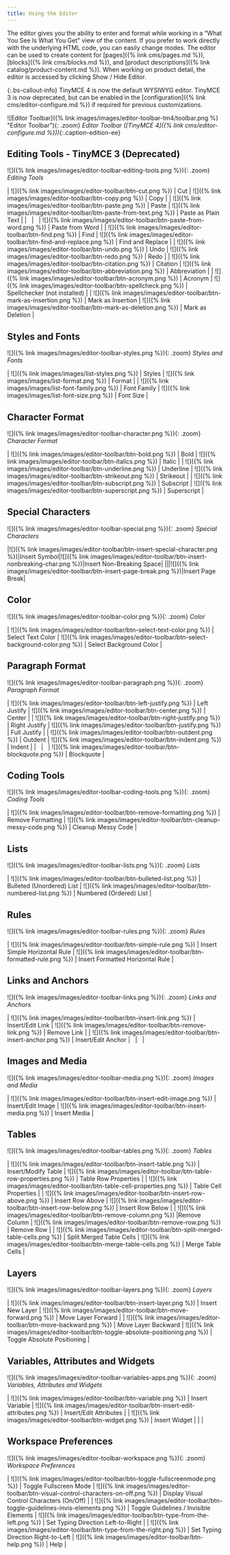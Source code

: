 ```yaml
---
title: Using the Editor
---
```


The editor gives you the ability to enter and format while working in a “What You See Is What You Get” view of the content. If you prefer to work directly with the underlying HTML code, you can easily change modes. The editor can be used to create content for [pages]({% link cms/pages.md %}), [blocks]({% link cms/blocks.md %}), and [product descriptions]({% link catalog/product-content.md %}). When working on product detail, the editor is accessed by clicking <span class="btn">Show / Hide Editor</span>.

{:.bs-callout-info}
TinyMCE 4 is now the default WYSIWYG editor. TinyMCE 3 is now deprecated, but can be enabled in the [configuration]({% link cms/editor-configure.md %}) if required for previous customizations.

![Editor Toolbar]({% link images/images/editor-toolbar-tm4/toolbar.png %} "Editor Toolbar"){: .zoom}
_Editor Toolbar ([TinyMCE 4]({% link cms/editor-configure.md %}))_{:.caption-edition-ee}

## Editing Tools - TinyMCE 3 (Deprecated)

![]({% link images/images/editor-toolbar-editing-tools.png %}){: .zoom}
_Editing Tools_

| ![]({% link images/images/editor-toolbar/btn-cut.png %}) | Cut | ![]({% link images/images/editor-toolbar/btn-copy.png %}) | Copy |
| ![]({% link images/images/editor-toolbar/btn-paste.png %}) | Paste | ![]({% link images/images/editor-toolbar/btn-paste-from-text.png %}) | Paste as Plain Text |
|   |   | ![]({% link images/images/editor-toolbar/btn-paste-from-word.png %}) | Paste from Word |
| ![]({% link images/images/editor-toolbar/btn-find.png %}) | Find | ![]({% link images/images/editor-toolbar/btn-find-and-replace.png %}) | Find and Replace |
| ![]({% link images/images/editor-toolbar/btn-undo.png %}) | Undo | ![]({% link images/images/editor-toolbar/btn-redo.png %}) | Redo |
| ![]({% link images/images/editor-toolbar/btn-citation.png %}) | Citation | ![]({% link images/images/editor-toolbar/btn-abbreviation.png %}) | Abbreviation |
| ![]({% link images/images/editor-toolbar/btn-acronym.png %}) | Acronym | ![]({% link images/images/editor-toolbar/btn-spellcheck.png %}) | Spellchecker (not installed) |
| ![]({% link images/images/editor-toolbar/btn-mark-as-insertion.png %}) | Mark as Insertion | ![]({% link images/images/editor-toolbar/btn-mark-as-deletion.png %}) | Mark as Deletion |

## Styles and Fonts

![]({% link images/images/editor-toolbar-styles.png %}){: .zoom}
_Styles and Fonts_

| ![]({% link images/images/list-styles.png %}) | Styles | ![]({% link images/images/list-format.png %}) | Format |
| ![]({% link images/images/list-font-family.png %}) | Font Family | ![]({% link images/images/list-font-size.png %}) | Font Size |

## Character Format

![]({% link images/images/editor-toolbar-character.png %}){: .zoom}
_Character Format_

| ![]({% link images/images/editor-toolbar/btn-bold.png %}) | Bold | ![]({% link images/images/editor-toolbar/btn-italics.png %}) | Italic |
| ![]({% link images/images/editor-toolbar/btn-underline.png %}) | Underline | ![]({% link images/images/editor-toolbar/btn-strikeout.png %}) | Strikeout |
| ![]({% link images/images/editor-toolbar/btn-subscript.png %}) | Subscript | ![]({% link images/images/editor-toolbar/btn-superscript.png %}) | Superscript |

## Special Characters

![]({% link images/images/editor-toolbar-special.png %}){: .zoom}
_Special Characters_

|![]({% link images/images/editor-toolbar/btn-insert-special-character.png %})|Insert Symbol|![]({% link images/images/editor-toolbar/btn-insert-nonbreaking-char.png %})|Insert Non-Breaking Space|
|||![]({% link images/images/editor-toolbar/btn-insert-page-break.png %})|Insert Page Break|

## Color

![]({% link images/images/editor-toolbar-color.png %}){: .zoom}
_Color_

| ![]({% link images/images/editor-toolbar/btn-select-text-color.png %}) | Select Text Color | ![]({% link images/images/editor-toolbar/btn-select-background-color.png %}) | Select Background Color |

## Paragraph Format

![]({% link images/images/editor-toolbar-paragraph.png %}){: .zoom}
_Paragraph Format_

| ![]({% link images/images/editor-toolbar/btn-left-justify.png %}) | Left Justify | ![]({% link images/images/editor-toolbar/btn-center.png %}) | Center |
| ![]({% link images/images/editor-toolbar/btn-right-justify.png %}) | Right Justify | ![]({% link images/images/editor-toolbar/btn-justify.png %}) | Full Justify |
| ![]({% link images/images/editor-toolbar/btn-outdent.png %}) | Outdent | ![]({% link images/images/editor-toolbar/btn-indent.png %}) | Indent |
|   |   | ![]({% link images/images/editor-toolbar/btn-blockquote.png %}) | Blockquote |

## Coding Tools

![]({% link images/images/editor-toolbar-coding-tools.png %}){: .zoom}
_Coding Tools_

| ![]({% link images/images/editor-toolbar/btn-remove-formatting.png %}) | Remove Formatting | ![]({% link images/images/editor-toolbar/btn-cleanup-messy-code.png %}) | Cleanup Messy Code |

## Lists

![]({% link images/images/editor-toolbar-lists.png %}){: .zoom}
_Lists_

| ![]({% link images/images/editor-toolbar/btn-bulleted-list.png %}) | Bulleted (Unordered) List | ![]({% link images/images/editor-toolbar/btn-numbered-list.png %}) | Numbered (Ordered) List |

## Rules

![]({% link images/images/editor-toolbar-rules.png %}){: .zoom}
_Rules_

| ![]({% link images/images/editor-toolbar/btn-simple-rule.png %}) | Insert Simple Horizontal Rule | ![]({% link images/images/editor-toolbar/btn-formatted-rule.png %}) | Insert Formatted Horizontal Rule |

## Links and Anchors

![]({% link images/images/editor-toolbar-links.png %}){: .zoom}
_Links and Anchors_

| ![]({% link images/images/editor-toolbar/btn-insert-link.png %}) | Insert/Edit Link | ![]({% link images/images/editor-toolbar/btn-remove-link.png %}) | Remove Link |
| ![]({% link images/images/editor-toolbar/btn-insert-anchor.png %}) | Insert/Edit Anchor |   |   |

## Images and Media

![]({% link images/images/editor-toolbar-media.png %}){: .zoom}
_Images and Media_

| ![]({% link images/images/editor-toolbar/btn-insert-edit-image.png %}) | Insert/Edit Image | ![]({% link images/images/editor-toolbar/btn-insert-media.png %}) | Insert Media |

## Tables

![]({% link images/images/editor-toolbar-tables.png %}){: .zoom}
_Tables_

| ![]({% link images/images/editor-toolbar/btn-insert-table.png %}) | Insert/Modify Table | ![]({% link images/images/editor-toolbar/btn-table-row-properties.png %}) | Table Row Properties |
| ![]({% link images/images/editor-toolbar/btn-table-cell-properties.png %}) | Table Cell Properties |
| ![]({% link images/images/editor-toolbar/btn-insert-row-above.png %}) | Insert Row Above | ![]({% link images/images/editor-toolbar/btn-insert-row-below.png %}) | Insert Row Below |
| ![]({% link images/images/editor-toolbar/btn-remove-column.png %}) |Remove Column | ![]({% link images/images/editor-toolbar/btn-remove-row.png %}) | Remove Row |
| ![]({% link images/images/editor-toolbar/btn-split-merged-table-cells.png %}) | Split Merged Table Cells | ![]({% link images/images/editor-toolbar/btn-merge-table-cells.png %}) | Merge Table Cells |

## Layers

![]({% link images/images/editor-toolbar-layers.png %}){: .zoom}
_Layers_

| ![]({% link images/images/editor-toolbar/btn-insert-layer.png %}) | Insert New Layer | ![]({% link images/images/editor-toolbar/btn-move-forward.png %}) | Move Layer Forward |
| ![]({% link images/images/editor-toolbar/btn-move-backward.png %}) | Move Layer Backward | ![]({% link images/images/editor-toolbar/btn-toggle-absolute-positioning.png %}) | Toggle Absolute Positioning |

## Variables, Attributes and Widgets

![]({% link images/images/editor-toolbar-variables-apps.png %}){: .zoom}
_Variables, Attributes and Widgets_

| ![]({% link images/images/editor-toolbar/btn-variable.png %}) | Insert Variable | ![]({% link images/images/editor-toolbar/btn-insert-edit-attributes.png %}) | Insert/Edit Attributes |
| ![]({% link images/images/editor-toolbar/btn-widget.png %}) | Insert Widget | | |

## Workspace Preferences

![]({% link images/images/editor-toolbar-workspace.png %}){: .zoom}
_Workspace Preferences_

| ![]({% link images/images/editor-toolbar/btn-toggle-fullscreenmode.png %}) | Toggle Fullscreen Mode | ![]({% link images/images/editor-toolbar/btn-visual-control-characters-on-off.png %}) | Display Visual Control Characters (On/Off) |
| ![]({% link images/images/editor-toolbar/btn-toggle-guidelines-invis-elements.png %}) | Toggle Guidelines / Invisible Elements | ![]({% link images/images/editor-toolbar/btn-type-from-the-left.png %}) | Set Typing Direction Left-to-Right |
| ![]({% link images/images/editor-toolbar/btn-type-from-the-right.png %}) | Set Typing Direction Right-to-Left | ![]({% link images/images/editor-toolbar/btn-help.png %}) | Help |
